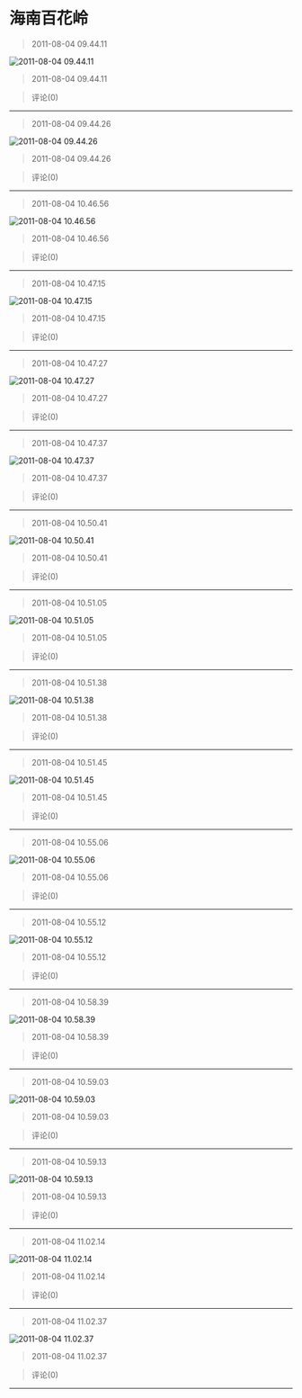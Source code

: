 # 海南百花岭

> 2011-08-04 09.44.11

![2011-08-04 09.44.11](http://ddns.4a1801.life:5244/d/Onedrive-4A1801/%E4%B8%AA%E4%BA%BA%E5%BB%BA%E7%AB%99/public/Qzone/Albums/最爱/海南百花岭/01_2011-08-04_09.44.11_3689B6D3.webp)

> 2011-08-04 09.44.11

> 评论(0)

---

> 2011-08-04 09.44.26

![2011-08-04 09.44.26](http://ddns.4a1801.life:5244/d/Onedrive-4A1801/%E4%B8%AA%E4%BA%BA%E5%BB%BA%E7%AB%99/public/Qzone/Albums/最爱/海南百花岭/02_2011-08-04_09.44.26_F7304499.webp)

> 2011-08-04 09.44.26

> 评论(0)

---

> 2011-08-04 10.46.56

![2011-08-04 10.46.56](http://ddns.4a1801.life:5244/d/Onedrive-4A1801/%E4%B8%AA%E4%BA%BA%E5%BB%BA%E7%AB%99/public/Qzone/Albums/最爱/海南百花岭/03_2011-08-04_10.46.56_770A694D.webp)

> 2011-08-04 10.46.56

> 评论(0)

---

> 2011-08-04 10.47.15

![2011-08-04 10.47.15](http://ddns.4a1801.life:5244/d/Onedrive-4A1801/%E4%B8%AA%E4%BA%BA%E5%BB%BA%E7%AB%99/public/Qzone/Albums/最爱/海南百花岭/04_2011-08-04_10.47.15_DBFB7E16.webp)

> 2011-08-04 10.47.15

> 评论(0)

---

> 2011-08-04 10.47.27

![2011-08-04 10.47.27](http://ddns.4a1801.life:5244/d/Onedrive-4A1801/%E4%B8%AA%E4%BA%BA%E5%BB%BA%E7%AB%99/public/Qzone/Albums/最爱/海南百花岭/05_2011-08-04_10.47.27_109FDCA1.webp)

> 2011-08-04 10.47.27

> 评论(0)

---

> 2011-08-04 10.47.37

![2011-08-04 10.47.37](http://ddns.4a1801.life:5244/d/Onedrive-4A1801/%E4%B8%AA%E4%BA%BA%E5%BB%BA%E7%AB%99/public/Qzone/Albums/最爱/海南百花岭/06_2011-08-04_10.47.37_FDE34043.webp)

> 2011-08-04 10.47.37

> 评论(0)

---

> 2011-08-04 10.50.41

![2011-08-04 10.50.41](http://ddns.4a1801.life:5244/d/Onedrive-4A1801/%E4%B8%AA%E4%BA%BA%E5%BB%BA%E7%AB%99/public/Qzone/Albums/最爱/海南百花岭/07_2011-08-04_10.50.41_2B6F6645.webp)

> 2011-08-04 10.50.41

> 评论(0)

---

> 2011-08-04 10.51.05

![2011-08-04 10.51.05](http://ddns.4a1801.life:5244/d/Onedrive-4A1801/%E4%B8%AA%E4%BA%BA%E5%BB%BA%E7%AB%99/public/Qzone/Albums/最爱/海南百花岭/08_2011-08-04_10.51.05_B4338973.webp)

> 2011-08-04 10.51.05

> 评论(0)

---

> 2011-08-04 10.51.38

![2011-08-04 10.51.38](http://ddns.4a1801.life:5244/d/Onedrive-4A1801/%E4%B8%AA%E4%BA%BA%E5%BB%BA%E7%AB%99/public/Qzone/Albums/最爱/海南百花岭/09_2011-08-04_10.51.38_561EF9C4.webp)

> 2011-08-04 10.51.38

> 评论(0)

---

> 2011-08-04 10.51.45

![2011-08-04 10.51.45](http://ddns.4a1801.life:5244/d/Onedrive-4A1801/%E4%B8%AA%E4%BA%BA%E5%BB%BA%E7%AB%99/public/Qzone/Albums/最爱/海南百花岭/10_2011-08-04_10.51.45_6B002E8E.webp)

> 2011-08-04 10.51.45

> 评论(0)

---

> 2011-08-04 10.55.06

![2011-08-04 10.55.06](http://ddns.4a1801.life:5244/d/Onedrive-4A1801/%E4%B8%AA%E4%BA%BA%E5%BB%BA%E7%AB%99/public/Qzone/Albums/最爱/海南百花岭/11_2011-08-04_10.55.06_59CF547C.webp)

> 2011-08-04 10.55.06

> 评论(0)

---

> 2011-08-04 10.55.12

![2011-08-04 10.55.12](http://ddns.4a1801.life:5244/d/Onedrive-4A1801/%E4%B8%AA%E4%BA%BA%E5%BB%BA%E7%AB%99/public/Qzone/Albums/最爱/海南百花岭/12_2011-08-04_10.55.12_68C3DE90.webp)

> 2011-08-04 10.55.12

> 评论(0)

---

> 2011-08-04 10.58.39

![2011-08-04 10.58.39](http://ddns.4a1801.life:5244/d/Onedrive-4A1801/%E4%B8%AA%E4%BA%BA%E5%BB%BA%E7%AB%99/public/Qzone/Albums/最爱/海南百花岭/13_2011-08-04_10.58.39_66958FE0.webp)

> 2011-08-04 10.58.39

> 评论(0)

---

> 2011-08-04 10.59.03

![2011-08-04 10.59.03](http://ddns.4a1801.life:5244/d/Onedrive-4A1801/%E4%B8%AA%E4%BA%BA%E5%BB%BA%E7%AB%99/public/Qzone/Albums/最爱/海南百花岭/14_2011-08-04_10.59.03_0571C698.webp)

> 2011-08-04 10.59.03

> 评论(0)

---

> 2011-08-04 10.59.13

![2011-08-04 10.59.13](http://ddns.4a1801.life:5244/d/Onedrive-4A1801/%E4%B8%AA%E4%BA%BA%E5%BB%BA%E7%AB%99/public/Qzone/Albums/最爱/海南百花岭/15_2011-08-04_10.59.13_170729F8.webp)

> 2011-08-04 10.59.13

> 评论(0)

---

> 2011-08-04 11.02.14

![2011-08-04 11.02.14](http://ddns.4a1801.life:5244/d/Onedrive-4A1801/%E4%B8%AA%E4%BA%BA%E5%BB%BA%E7%AB%99/public/Qzone/Albums/最爱/海南百花岭/16_2011-08-04_11.02.14_6CF015E1.webp)

> 2011-08-04 11.02.14

> 评论(0)

---

> 2011-08-04 11.02.37

![2011-08-04 11.02.37](http://ddns.4a1801.life:5244/d/Onedrive-4A1801/%E4%B8%AA%E4%BA%BA%E5%BB%BA%E7%AB%99/public/Qzone/Albums/最爱/海南百花岭/17_2011-08-04_11.02.37_C8FE53F5.webp)

> 2011-08-04 11.02.37

> 评论(0)

---
